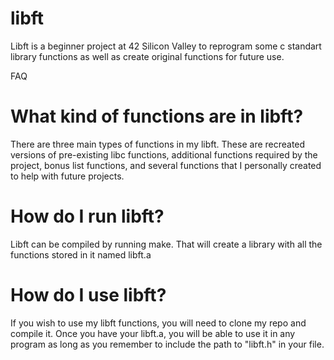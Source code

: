 # libft
Libft is a beginner project at 42 Silicon Valley to reprogram some c standart library functions as well as create original functions for future use.

FAQ

# What kind of functions are in libft?

There are three main types of functions in my libft. These are recreated versions of pre-existing libc functions, additional functions required by the project, bonus list functions, and several functions that I personally created to help with future projects.

# How do I run libft?

Libft can be compiled by running make. That will create a library with all the functions stored in it named libft.a

# How do I use libft?

If you wish to use my libft functions, you will need to clone my repo and compile it. Once you have your libft.a, you will be able to use it in any program as long as you remember to include the path to "libft.h" in your file.
